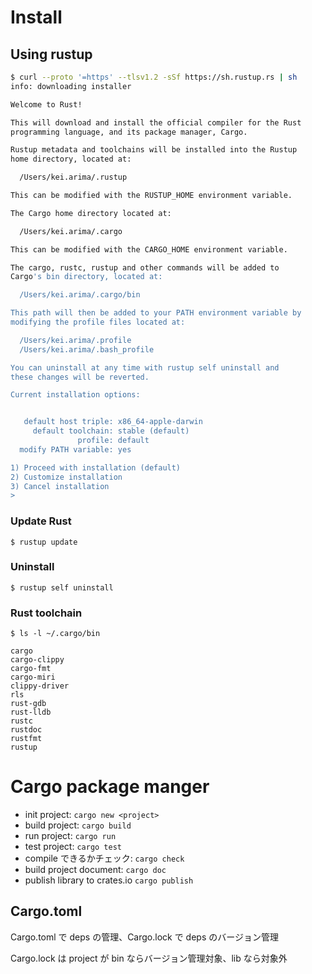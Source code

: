 Install
=

## Using rustup

```bash
$ curl --proto '=https' --tlsv1.2 -sSf https://sh.rustup.rs | sh
info: downloading installer

Welcome to Rust!

This will download and install the official compiler for the Rust
programming language, and its package manager, Cargo.

Rustup metadata and toolchains will be installed into the Rustup
home directory, located at:

  /Users/kei.arima/.rustup

This can be modified with the RUSTUP_HOME environment variable.

The Cargo home directory located at:

  /Users/kei.arima/.cargo

This can be modified with the CARGO_HOME environment variable.

The cargo, rustc, rustup and other commands will be added to
Cargo's bin directory, located at:

  /Users/kei.arima/.cargo/bin

This path will then be added to your PATH environment variable by
modifying the profile files located at:

  /Users/kei.arima/.profile
  /Users/kei.arima/.bash_profile

You can uninstall at any time with rustup self uninstall and
these changes will be reverted.

Current installation options:


   default host triple: x86_64-apple-darwin
     default toolchain: stable (default)
               profile: default
  modify PATH variable: yes

1) Proceed with installation (default)
2) Customize installation
3) Cancel installation
>
```

### Update Rust

```
$ rustup update
```

### Uninstall

```
$ rustup self uninstall
```

### Rust toolchain

```
$ ls -l ~/.cargo/bin

cargo
cargo-clippy
cargo-fmt
cargo-miri
clippy-driver
rls
rust-gdb
rust-lldb
rustc
rustdoc
rustfmt
rustup
```


Cargo package manger
=

- init project: `cargo new <project>`
- build project: `cargo build`
- run project: `cargo run`
- test project: `cargo test`
- compile できるかチェック: `cargo check`
- build project document: `cargo doc`
- publish library to crates.io `cargo publish`

## Cargo.toml
Cargo.toml で deps の管理、Cargo.lock で deps のバージョン管理

Cargo.lock は project が bin ならバージョン管理対象、lib なら対象外
